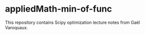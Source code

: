 # appliedMath-min-of-func
This repository contains Scipy optimization lecture notes from Gaël Varoquaux.
